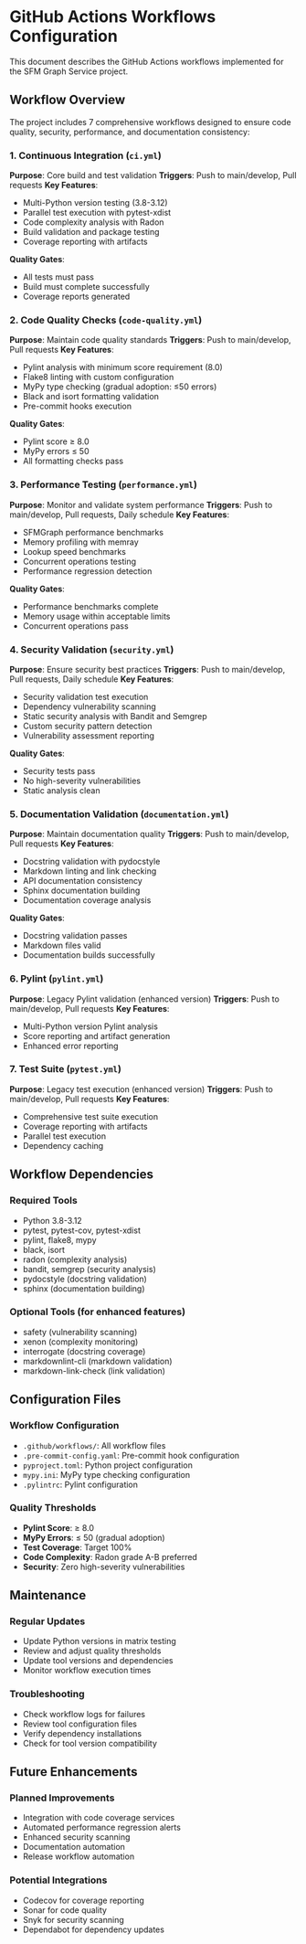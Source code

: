 # GitHub Actions Workflows Configuration

This document describes the GitHub Actions workflows implemented for the SFM Graph Service project.

## Workflow Overview

The project includes 7 comprehensive workflows designed to ensure code quality, security, performance, and documentation consistency:

### 1. Continuous Integration (`ci.yml`)
**Purpose**: Core build and test validation
**Triggers**: Push to main/develop, Pull requests
**Key Features**:
- Multi-Python version testing (3.8-3.12)
- Parallel test execution with pytest-xdist
- Code complexity analysis with Radon
- Build validation and package testing
- Coverage reporting with artifacts

**Quality Gates**:
- All tests must pass
- Build must complete successfully
- Coverage reports generated

### 2. Code Quality Checks (`code-quality.yml`)
**Purpose**: Maintain code quality standards
**Triggers**: Push to main/develop, Pull requests
**Key Features**:
- Pylint analysis with minimum score requirement (8.0)
- Flake8 linting with custom configuration
- MyPy type checking (gradual adoption: ≤50 errors)
- Black and isort formatting validation
- Pre-commit hooks execution

**Quality Gates**:
- Pylint score ≥ 8.0
- MyPy errors ≤ 50
- All formatting checks pass

### 3. Performance Testing (`performance.yml`)
**Purpose**: Monitor and validate system performance
**Triggers**: Push to main/develop, Pull requests, Daily schedule
**Key Features**:
- SFMGraph performance benchmarks
- Memory profiling with memray
- Lookup speed benchmarks
- Concurrent operations testing
- Performance regression detection

**Quality Gates**:
- Performance benchmarks complete
- Memory usage within acceptable limits
- Concurrent operations pass

### 4. Security Validation (`security.yml`)
**Purpose**: Ensure security best practices
**Triggers**: Push to main/develop, Pull requests, Daily schedule
**Key Features**:
- Security validation test execution
- Dependency vulnerability scanning
- Static security analysis with Bandit and Semgrep
- Custom security pattern detection
- Vulnerability assessment reporting

**Quality Gates**:
- Security tests pass
- No high-severity vulnerabilities
- Static analysis clean

### 5. Documentation Validation (`documentation.yml`)
**Purpose**: Maintain documentation quality
**Triggers**: Push to main/develop, Pull requests
**Key Features**:
- Docstring validation with pydocstyle
- Markdown linting and link checking
- API documentation consistency
- Sphinx documentation building
- Documentation coverage analysis

**Quality Gates**:
- Docstring validation passes
- Markdown files valid
- Documentation builds successfully

### 6. Pylint (`pylint.yml`)
**Purpose**: Legacy Pylint validation (enhanced version)
**Triggers**: Push to main/develop, Pull requests
**Key Features**:
- Multi-Python version Pylint analysis
- Score reporting and artifact generation
- Enhanced error reporting

### 7. Test Suite (`pytest.yml`)
**Purpose**: Legacy test execution (enhanced version)
**Triggers**: Push to main/develop, Pull requests
**Key Features**:
- Comprehensive test suite execution
- Coverage reporting with artifacts
- Parallel test execution
- Dependency caching

## Workflow Dependencies

### Required Tools
- Python 3.8-3.12
- pytest, pytest-cov, pytest-xdist
- pylint, flake8, mypy
- black, isort
- radon (complexity analysis)
- bandit, semgrep (security analysis)
- pydocstyle (docstring validation)
- sphinx (documentation building)

### Optional Tools (for enhanced features)
- safety (vulnerability scanning)
- xenon (complexity monitoring)
- interrogate (docstring coverage)
- markdownlint-cli (markdown validation)
- markdown-link-check (link validation)

## Configuration Files

### Workflow Configuration
- `.github/workflows/`: All workflow files
- `.pre-commit-config.yaml`: Pre-commit hook configuration
- `pyproject.toml`: Python project configuration
- `mypy.ini`: MyPy type checking configuration
- `.pylintrc`: Pylint configuration

### Quality Thresholds
- **Pylint Score**: ≥ 8.0
- **MyPy Errors**: ≤ 50 (gradual adoption)
- **Test Coverage**: Target 100%
- **Code Complexity**: Radon grade A-B preferred
- **Security**: Zero high-severity vulnerabilities

## Maintenance

### Regular Updates
- Update Python versions in matrix testing
- Review and adjust quality thresholds
- Update tool versions and dependencies
- Monitor workflow execution times

### Troubleshooting
- Check workflow logs for failures
- Review tool configuration files
- Verify dependency installations
- Check for tool version compatibility

## Future Enhancements

### Planned Improvements
- Integration with code coverage services
- Automated performance regression alerts
- Enhanced security scanning
- Documentation automation
- Release workflow automation

### Potential Integrations
- Codecov for coverage reporting
- Sonar for code quality
- Snyk for security scanning
- Dependabot for dependency updates